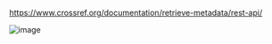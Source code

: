 
https://www.crossref.org/documentation/retrieve-metadata/rest-api/


![image](https://github.com/user-attachments/assets/0384a1fc-a503-4cbd-8069-6b99a3123612)

